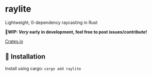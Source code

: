 # raylite
Lightweight, 0-dependency raycasting in Rust

🔧**WIP: *Very* early in development, feel free to post issues/contribute!**

[Crates.io](https://crates.io/crates/raylite/0.1.1)

## 🚀 Installation
Install using cargo: `cargo add raylite`
